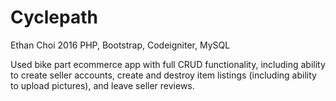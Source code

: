 # Cyclepath
Ethan Choi
2016
PHP, Bootstrap, Codeigniter, MySQL

Used bike part ecommerce app with full CRUD functionality, including ability to create seller accounts, create and destroy item listings (including ability to upload pictures), and leave seller reviews.
